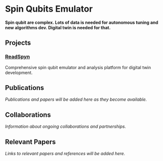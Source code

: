 # Spin Qubits Emulator

**Spin qubit are complex. Lots of data is needed for autonomous tuning and new algorithms dev. Digital twin is needed for that.**

## Projects

### [ReadSpyn](https://github.com/JAK-lab/sqe-ReadSpyn)
Comprehensive spin qubit emulator and analysis platform for digital twin development.

## Publications

*Publications and papers will be added here as they become available.*

## Collaborations

*Information about ongoing collaborations and partnerships.*

## Relevant Papers

*Links to relevant papers and references will be added here.*